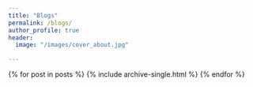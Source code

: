 ```yaml
---
title: "Blogs"
permalink: /blogs/
author_profile: true
header:
  image: "/images/cover_about.jpg"

---
```


{% for post in posts %}
    {% include archive-single.html %}
{% endfor %}

